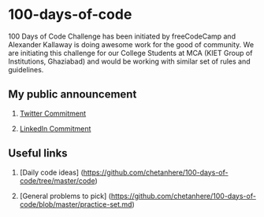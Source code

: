 # 100-days-of-code
100 Days of Code Challenge has been initiated by freeCodeCamp and Alexander Kallaway is doing awesome work for the good of community. We are initiating this challenge for our College Students at MCA (KIET Group of Institutions, Ghaziabad) and would be working with similar set of rules and guidelines.

## My public announcement
1. [Twitter Commitment](https://twitter.com/chetanhere/status/1013393655296610304)

2. [LinkedIn Commitment](https://www.linkedin.com/feed/update/urn:li:activity:6419136040908492800)

## Useful links

1. [Daily code ideas] (https://github.com/chetanhere/100-days-of-code/tree/master/code)

2. [General problems to pick] (https://github.com/chetanhere/100-days-of-code/blob/master/practice-set.md)
